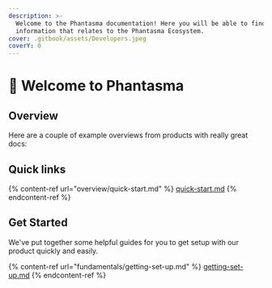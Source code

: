 ```yaml
---
description: >-
  Welcome to the Phantasma documentation! Here you will be able to find all
  information that relates to the Phantasma Ecosystem.
cover: .gitbook/assets/Developers.jpeg
coverY: 0
---
```


# 👋 Welcome to Phantasma

## Overview

Here are a couple of example overviews from products with really great docs:

## Quick links

{% content-ref url="overview/quick-start.md" %}
[quick-start.md](overview/quick-start.md)
{% endcontent-ref %}

## Get Started

We've put together some helpful guides for you to get setup with our product quickly and easily.

{% content-ref url="fundamentals/getting-set-up.md" %}
[getting-set-up.md](fundamentals/getting-set-up.md)
{% endcontent-ref %}

